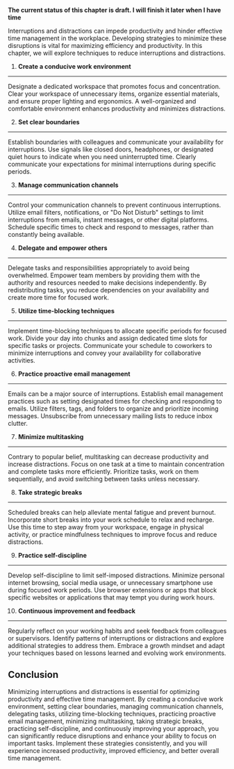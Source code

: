 **The current status of this chapter is draft. I will finish it later when I have time**

Interruptions and distractions can impede productivity and hinder effective time management in the workplace. Developing strategies to minimize these disruptions is vital for maximizing efficiency and productivity. In this chapter, we will explore techniques to reduce interruptions and distractions.

1. **Create a conducive work environment**
------------------------------------------

Designate a dedicated workspace that promotes focus and concentration. Clear your workspace of unnecessary items, organize essential materials, and ensure proper lighting and ergonomics. A well-organized and comfortable environment enhances productivity and minimizes distractions.

2. **Set clear boundaries**
---------------------------

Establish boundaries with colleagues and communicate your availability for interruptions. Use signals like closed doors, headphones, or designated quiet hours to indicate when you need uninterrupted time. Clearly communicate your expectations for minimal interruptions during specific periods.

3. **Manage communication channels**
------------------------------------

Control your communication channels to prevent continuous interruptions. Utilize email filters, notifications, or "Do Not Disturb" settings to limit interruptions from emails, instant messages, or other digital platforms. Schedule specific times to check and respond to messages, rather than constantly being available.

4. **Delegate and empower others**
----------------------------------

Delegate tasks and responsibilities appropriately to avoid being overwhelmed. Empower team members by providing them with the authority and resources needed to make decisions independently. By redistributing tasks, you reduce dependencies on your availability and create more time for focused work.

5. **Utilize time-blocking techniques**
---------------------------------------

Implement time-blocking techniques to allocate specific periods for focused work. Divide your day into chunks and assign dedicated time slots for specific tasks or projects. Communicate your schedule to coworkers to minimize interruptions and convey your availability for collaborative activities.

6. **Practice proactive email management**
------------------------------------------

Emails can be a major source of interruptions. Establish email management practices such as setting designated times for checking and responding to emails. Utilize filters, tags, and folders to organize and prioritize incoming messages. Unsubscribe from unnecessary mailing lists to reduce inbox clutter.

7. **Minimize multitasking**
----------------------------

Contrary to popular belief, multitasking can decrease productivity and increase distractions. Focus on one task at a time to maintain concentration and complete tasks more efficiently. Prioritize tasks, work on them sequentially, and avoid switching between tasks unless necessary.

8. **Take strategic breaks**
----------------------------

Scheduled breaks can help alleviate mental fatigue and prevent burnout. Incorporate short breaks into your work schedule to relax and recharge. Use this time to step away from your workspace, engage in physical activity, or practice mindfulness techniques to improve focus and reduce distractions.

9. **Practice self-discipline**
-------------------------------

Develop self-discipline to limit self-imposed distractions. Minimize personal internet browsing, social media usage, or unnecessary smartphone use during focused work periods. Use browser extensions or apps that block specific websites or applications that may tempt you during work hours.

10. **Continuous improvement and feedback**
-------------------------------------------

Regularly reflect on your working habits and seek feedback from colleagues or supervisors. Identify patterns of interruptions or distractions and explore additional strategies to address them. Embrace a growth mindset and adapt your techniques based on lessons learned and evolving work environments.

Conclusion
----------

Minimizing interruptions and distractions is essential for optimizing productivity and effective time management. By creating a conducive work environment, setting clear boundaries, managing communication channels, delegating tasks, utilizing time-blocking techniques, practicing proactive email management, minimizing multitasking, taking strategic breaks, practicing self-discipline, and continuously improving your approach, you can significantly reduce disruptions and enhance your ability to focus on important tasks. Implement these strategies consistently, and you will experience increased productivity, improved efficiency, and better overall time management.
